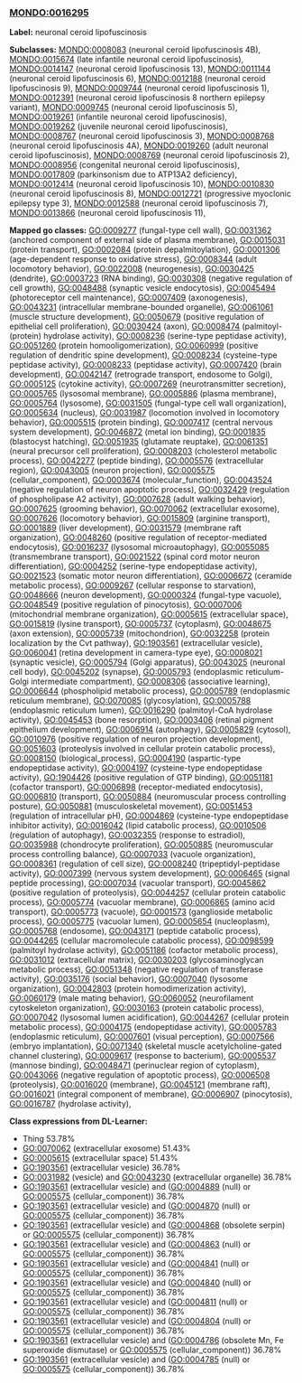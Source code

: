 
### [MONDO:0016295](http://purl.obolibrary.org/obo/MONDO_0016295)
**Label:** neuronal ceroid lipofuscinosis

**Subclasses:** [MONDO:0008083](http://purl.obolibrary.org/obo/MONDO_0008083) (neuronal ceroid lipofuscinosis 4B), [MONDO:0015674](http://purl.obolibrary.org/obo/MONDO_0015674) (late infantile neuronal ceroid lipofuscinosis), [MONDO:0014147](http://purl.obolibrary.org/obo/MONDO_0014147) (neuronal ceroid lipofuscinosis 13), [MONDO:0011144](http://purl.obolibrary.org/obo/MONDO_0011144) (neuronal ceroid lipofuscinosis 6), [MONDO:0012188](http://purl.obolibrary.org/obo/MONDO_0012188) (neuronal ceroid lipofuscinosis 9), [MONDO:0009744](http://purl.obolibrary.org/obo/MONDO_0009744) (neuronal ceroid lipofuscinosis 1), [MONDO:0012391](http://purl.obolibrary.org/obo/MONDO_0012391) (neuronal ceroid lipofuscinosis 8 northern epilepsy variant), [MONDO:0009745](http://purl.obolibrary.org/obo/MONDO_0009745) (neuronal ceroid lipofuscinosis 5), [MONDO:0019261](http://purl.obolibrary.org/obo/MONDO_0019261) (infantile neuronal ceroid lipofuscinosis), [MONDO:0019262](http://purl.obolibrary.org/obo/MONDO_0019262) (juvenile neuronal ceroid lipofuscinosis), [MONDO:0008767](http://purl.obolibrary.org/obo/MONDO_0008767) (neuronal ceroid lipofuscinosis 3), [MONDO:0008768](http://purl.obolibrary.org/obo/MONDO_0008768) (neuronal ceroid lipofuscinosis 4A), [MONDO:0019260](http://purl.obolibrary.org/obo/MONDO_0019260) (adult neuronal ceroid lipofuscinosis), [MONDO:0008769](http://purl.obolibrary.org/obo/MONDO_0008769) (neuronal ceroid lipofuscinosis 2), [MONDO:0008956](http://purl.obolibrary.org/obo/MONDO_0008956) (congenital neuronal ceroid lipofuscinosis), [MONDO:0017809](http://purl.obolibrary.org/obo/MONDO_0017809) (parkinsonism due to ATP13A2 deficiency), [MONDO:0012414](http://purl.obolibrary.org/obo/MONDO_0012414) (neuronal ceroid lipofuscinosis 10), [MONDO:0010830](http://purl.obolibrary.org/obo/MONDO_0010830) (neuronal ceroid lipofuscinosis 8), [MONDO:0012721](http://purl.obolibrary.org/obo/MONDO_0012721) (progressive myoclonic epilepsy type 3), [MONDO:0012588](http://purl.obolibrary.org/obo/MONDO_0012588) (neuronal ceroid lipofuscinosis 7), [MONDO:0013866](http://purl.obolibrary.org/obo/MONDO_0013866) (neuronal ceroid lipofuscinosis 11), 

**Mapped go classes:** [GO:0009277](http://purl.obolibrary.org/obo/GO_0009277) (fungal-type cell wall), [GO:0031362](http://purl.obolibrary.org/obo/GO_0031362) (anchored component of external side of plasma membrane), [GO:0015031](http://purl.obolibrary.org/obo/GO_0015031) (protein transport), [GO:0002084](http://purl.obolibrary.org/obo/GO_0002084) (protein depalmitoylation), [GO:0001306](http://purl.obolibrary.org/obo/GO_0001306) (age-dependent response to oxidative stress), [GO:0008344](http://purl.obolibrary.org/obo/GO_0008344) (adult locomotory behavior), [GO:0022008](http://purl.obolibrary.org/obo/GO_0022008) (neurogenesis), [GO:0030425](http://purl.obolibrary.org/obo/GO_0030425) (dendrite), [GO:0003723](http://purl.obolibrary.org/obo/GO_0003723) (RNA binding), [GO:0030308](http://purl.obolibrary.org/obo/GO_0030308) (negative regulation of cell growth), [GO:0048488](http://purl.obolibrary.org/obo/GO_0048488) (synaptic vesicle endocytosis), [GO:0045494](http://purl.obolibrary.org/obo/GO_0045494) (photoreceptor cell maintenance), [GO:0007409](http://purl.obolibrary.org/obo/GO_0007409) (axonogenesis), [GO:0043231](http://purl.obolibrary.org/obo/GO_0043231) (intracellular membrane-bounded organelle), [GO:0061061](http://purl.obolibrary.org/obo/GO_0061061) (muscle structure development), [GO:0050679](http://purl.obolibrary.org/obo/GO_0050679) (positive regulation of epithelial cell proliferation), [GO:0030424](http://purl.obolibrary.org/obo/GO_0030424) (axon), [GO:0008474](http://purl.obolibrary.org/obo/GO_0008474) (palmitoyl-(protein) hydrolase activity), [GO:0008236](http://purl.obolibrary.org/obo/GO_0008236) (serine-type peptidase activity), [GO:0051260](http://purl.obolibrary.org/obo/GO_0051260) (protein homooligomerization), [GO:0060999](http://purl.obolibrary.org/obo/GO_0060999) (positive regulation of dendritic spine development), [GO:0008234](http://purl.obolibrary.org/obo/GO_0008234) (cysteine-type peptidase activity), [GO:0008233](http://purl.obolibrary.org/obo/GO_0008233) (peptidase activity), [GO:0007420](http://purl.obolibrary.org/obo/GO_0007420) (brain development), [GO:0042147](http://purl.obolibrary.org/obo/GO_0042147) (retrograde transport, endosome to Golgi), [GO:0005125](http://purl.obolibrary.org/obo/GO_0005125) (cytokine activity), [GO:0007269](http://purl.obolibrary.org/obo/GO_0007269) (neurotransmitter secretion), [GO:0005765](http://purl.obolibrary.org/obo/GO_0005765) (lysosomal membrane), [GO:0005886](http://purl.obolibrary.org/obo/GO_0005886) (plasma membrane), [GO:0005764](http://purl.obolibrary.org/obo/GO_0005764) (lysosome), [GO:0031505](http://purl.obolibrary.org/obo/GO_0031505) (fungal-type cell wall organization), [GO:0005634](http://purl.obolibrary.org/obo/GO_0005634) (nucleus), [GO:0031987](http://purl.obolibrary.org/obo/GO_0031987) (locomotion involved in locomotory behavior), [GO:0005515](http://purl.obolibrary.org/obo/GO_0005515) (protein binding), [GO:0007417](http://purl.obolibrary.org/obo/GO_0007417) (central nervous system development), [GO:0046872](http://purl.obolibrary.org/obo/GO_0046872) (metal ion binding), [GO:0001835](http://purl.obolibrary.org/obo/GO_0001835) (blastocyst hatching), [GO:0051935](http://purl.obolibrary.org/obo/GO_0051935) (glutamate reuptake), [GO:0061351](http://purl.obolibrary.org/obo/GO_0061351) (neural precursor cell proliferation), [GO:0008203](http://purl.obolibrary.org/obo/GO_0008203) (cholesterol metabolic process), [GO:0042277](http://purl.obolibrary.org/obo/GO_0042277) (peptide binding), [GO:0005576](http://purl.obolibrary.org/obo/GO_0005576) (extracellular region), [GO:0043005](http://purl.obolibrary.org/obo/GO_0043005) (neuron projection), [GO:0005575](http://purl.obolibrary.org/obo/GO_0005575) (cellular_component), [GO:0003674](http://purl.obolibrary.org/obo/GO_0003674) (molecular_function), [GO:0043524](http://purl.obolibrary.org/obo/GO_0043524) (negative regulation of neuron apoptotic process), [GO:0032429](http://purl.obolibrary.org/obo/GO_0032429) (regulation of phospholipase A2 activity), [GO:0007628](http://purl.obolibrary.org/obo/GO_0007628) (adult walking behavior), [GO:0007625](http://purl.obolibrary.org/obo/GO_0007625) (grooming behavior), [GO:0070062](http://purl.obolibrary.org/obo/GO_0070062) (extracellular exosome), [GO:0007626](http://purl.obolibrary.org/obo/GO_0007626) (locomotory behavior), [GO:0015809](http://purl.obolibrary.org/obo/GO_0015809) (arginine transport), [GO:0001889](http://purl.obolibrary.org/obo/GO_0001889) (liver development), [GO:0031579](http://purl.obolibrary.org/obo/GO_0031579) (membrane raft organization), [GO:0048260](http://purl.obolibrary.org/obo/GO_0048260) (positive regulation of receptor-mediated endocytosis), [GO:0016237](http://purl.obolibrary.org/obo/GO_0016237) (lysosomal microautophagy), [GO:0055085](http://purl.obolibrary.org/obo/GO_0055085) (transmembrane transport), [GO:0021522](http://purl.obolibrary.org/obo/GO_0021522) (spinal cord motor neuron differentiation), [GO:0004252](http://purl.obolibrary.org/obo/GO_0004252) (serine-type endopeptidase activity), [GO:0021523](http://purl.obolibrary.org/obo/GO_0021523) (somatic motor neuron differentiation), [GO:0006672](http://purl.obolibrary.org/obo/GO_0006672) (ceramide metabolic process), [GO:0009267](http://purl.obolibrary.org/obo/GO_0009267) (cellular response to starvation), [GO:0048666](http://purl.obolibrary.org/obo/GO_0048666) (neuron development), [GO:0000324](http://purl.obolibrary.org/obo/GO_0000324) (fungal-type vacuole), [GO:0048549](http://purl.obolibrary.org/obo/GO_0048549) (positive regulation of pinocytosis), [GO:0007006](http://purl.obolibrary.org/obo/GO_0007006) (mitochondrial membrane organization), [GO:0005615](http://purl.obolibrary.org/obo/GO_0005615) (extracellular space), [GO:0015819](http://purl.obolibrary.org/obo/GO_0015819) (lysine transport), [GO:0005737](http://purl.obolibrary.org/obo/GO_0005737) (cytoplasm), [GO:0048675](http://purl.obolibrary.org/obo/GO_0048675) (axon extension), [GO:0005739](http://purl.obolibrary.org/obo/GO_0005739) (mitochondrion), [GO:0032258](http://purl.obolibrary.org/obo/GO_0032258) (protein localization by the Cvt pathway), [GO:1903561](http://purl.obolibrary.org/obo/GO_1903561) (extracellular vesicle), [GO:0060041](http://purl.obolibrary.org/obo/GO_0060041) (retina development in camera-type eye), [GO:0008021](http://purl.obolibrary.org/obo/GO_0008021) (synaptic vesicle), [GO:0005794](http://purl.obolibrary.org/obo/GO_0005794) (Golgi apparatus), [GO:0043025](http://purl.obolibrary.org/obo/GO_0043025) (neuronal cell body), [GO:0045202](http://purl.obolibrary.org/obo/GO_0045202) (synapse), [GO:0005793](http://purl.obolibrary.org/obo/GO_0005793) (endoplasmic reticulum-Golgi intermediate compartment), [GO:0008306](http://purl.obolibrary.org/obo/GO_0008306) (associative learning), [GO:0006644](http://purl.obolibrary.org/obo/GO_0006644) (phospholipid metabolic process), [GO:0005789](http://purl.obolibrary.org/obo/GO_0005789) (endoplasmic reticulum membrane), [GO:0070085](http://purl.obolibrary.org/obo/GO_0070085) (glycosylation), [GO:0005788](http://purl.obolibrary.org/obo/GO_0005788) (endoplasmic reticulum lumen), [GO:0016290](http://purl.obolibrary.org/obo/GO_0016290) (palmitoyl-CoA hydrolase activity), [GO:0045453](http://purl.obolibrary.org/obo/GO_0045453) (bone resorption), [GO:0003406](http://purl.obolibrary.org/obo/GO_0003406) (retinal pigment epithelium development), [GO:0006914](http://purl.obolibrary.org/obo/GO_0006914) (autophagy), [GO:0005829](http://purl.obolibrary.org/obo/GO_0005829) (cytosol), [GO:0010976](http://purl.obolibrary.org/obo/GO_0010976) (positive regulation of neuron projection development), [GO:0051603](http://purl.obolibrary.org/obo/GO_0051603) (proteolysis involved in cellular protein catabolic process), [GO:0008150](http://purl.obolibrary.org/obo/GO_0008150) (biological_process), [GO:0004190](http://purl.obolibrary.org/obo/GO_0004190) (aspartic-type endopeptidase activity), [GO:0004197](http://purl.obolibrary.org/obo/GO_0004197) (cysteine-type endopeptidase activity), [GO:1904426](http://purl.obolibrary.org/obo/GO_1904426) (positive regulation of GTP binding), [GO:0051181](http://purl.obolibrary.org/obo/GO_0051181) (cofactor transport), [GO:0006898](http://purl.obolibrary.org/obo/GO_0006898) (receptor-mediated endocytosis), [GO:0006810](http://purl.obolibrary.org/obo/GO_0006810) (transport), [GO:0050884](http://purl.obolibrary.org/obo/GO_0050884) (neuromuscular process controlling posture), [GO:0050881](http://purl.obolibrary.org/obo/GO_0050881) (musculoskeletal movement), [GO:0051453](http://purl.obolibrary.org/obo/GO_0051453) (regulation of intracellular pH), [GO:0004869](http://purl.obolibrary.org/obo/GO_0004869) (cysteine-type endopeptidase inhibitor activity), [GO:0016042](http://purl.obolibrary.org/obo/GO_0016042) (lipid catabolic process), [GO:0010506](http://purl.obolibrary.org/obo/GO_0010506) (regulation of autophagy), [GO:0032355](http://purl.obolibrary.org/obo/GO_0032355) (response to estradiol), [GO:0035988](http://purl.obolibrary.org/obo/GO_0035988) (chondrocyte proliferation), [GO:0050885](http://purl.obolibrary.org/obo/GO_0050885) (neuromuscular process controlling balance), [GO:0007033](http://purl.obolibrary.org/obo/GO_0007033) (vacuole organization), [GO:0008361](http://purl.obolibrary.org/obo/GO_0008361) (regulation of cell size), [GO:0008240](http://purl.obolibrary.org/obo/GO_0008240) (tripeptidyl-peptidase activity), [GO:0007399](http://purl.obolibrary.org/obo/GO_0007399) (nervous system development), [GO:0006465](http://purl.obolibrary.org/obo/GO_0006465) (signal peptide processing), [GO:0007034](http://purl.obolibrary.org/obo/GO_0007034) (vacuolar transport), [GO:0045862](http://purl.obolibrary.org/obo/GO_0045862) (positive regulation of proteolysis), [GO:0044257](http://purl.obolibrary.org/obo/GO_0044257) (cellular protein catabolic process), [GO:0005774](http://purl.obolibrary.org/obo/GO_0005774) (vacuolar membrane), [GO:0006865](http://purl.obolibrary.org/obo/GO_0006865) (amino acid transport), [GO:0005773](http://purl.obolibrary.org/obo/GO_0005773) (vacuole), [GO:0001573](http://purl.obolibrary.org/obo/GO_0001573) (ganglioside metabolic process), [GO:0005775](http://purl.obolibrary.org/obo/GO_0005775) (vacuolar lumen), [GO:0005654](http://purl.obolibrary.org/obo/GO_0005654) (nucleoplasm), [GO:0005768](http://purl.obolibrary.org/obo/GO_0005768) (endosome), [GO:0043171](http://purl.obolibrary.org/obo/GO_0043171) (peptide catabolic process), [GO:0044265](http://purl.obolibrary.org/obo/GO_0044265) (cellular macromolecule catabolic process), [GO:0098599](http://purl.obolibrary.org/obo/GO_0098599) (palmitoyl hydrolase activity), [GO:0051186](http://purl.obolibrary.org/obo/GO_0051186) (cofactor metabolic process), [GO:0031012](http://purl.obolibrary.org/obo/GO_0031012) (extracellular matrix), [GO:0030203](http://purl.obolibrary.org/obo/GO_0030203) (glycosaminoglycan metabolic process), [GO:0051348](http://purl.obolibrary.org/obo/GO_0051348) (negative regulation of transferase activity), [GO:0035176](http://purl.obolibrary.org/obo/GO_0035176) (social behavior), [GO:0007040](http://purl.obolibrary.org/obo/GO_0007040) (lysosome organization), [GO:0042803](http://purl.obolibrary.org/obo/GO_0042803) (protein homodimerization activity), [GO:0060179](http://purl.obolibrary.org/obo/GO_0060179) (male mating behavior), [GO:0060052](http://purl.obolibrary.org/obo/GO_0060052) (neurofilament cytoskeleton organization), [GO:0030163](http://purl.obolibrary.org/obo/GO_0030163) (protein catabolic process), [GO:0007042](http://purl.obolibrary.org/obo/GO_0007042) (lysosomal lumen acidification), [GO:0044267](http://purl.obolibrary.org/obo/GO_0044267) (cellular protein metabolic process), [GO:0004175](http://purl.obolibrary.org/obo/GO_0004175) (endopeptidase activity), [GO:0005783](http://purl.obolibrary.org/obo/GO_0005783) (endoplasmic reticulum), [GO:0007601](http://purl.obolibrary.org/obo/GO_0007601) (visual perception), [GO:0007566](http://purl.obolibrary.org/obo/GO_0007566) (embryo implantation), [GO:0071340](http://purl.obolibrary.org/obo/GO_0071340) (skeletal muscle acetylcholine-gated channel clustering), [GO:0009617](http://purl.obolibrary.org/obo/GO_0009617) (response to bacterium), [GO:0005537](http://purl.obolibrary.org/obo/GO_0005537) (mannose binding), [GO:0048471](http://purl.obolibrary.org/obo/GO_0048471) (perinuclear region of cytoplasm), [GO:0043066](http://purl.obolibrary.org/obo/GO_0043066) (negative regulation of apoptotic process), [GO:0006508](http://purl.obolibrary.org/obo/GO_0006508) (proteolysis), [GO:0016020](http://purl.obolibrary.org/obo/GO_0016020) (membrane), [GO:0045121](http://purl.obolibrary.org/obo/GO_0045121) (membrane raft), [GO:0016021](http://purl.obolibrary.org/obo/GO_0016021) (integral component of membrane), [GO:0006907](http://purl.obolibrary.org/obo/GO_0006907) (pinocytosis), [GO:0016787](http://purl.obolibrary.org/obo/GO_0016787) (hydrolase activity), 

**Class expressions from DL-Learner:**

- Thing 53.78%
- [GO:0070062](http://purl.obolibrary.org/obo/GO_0070062) (extracellular exosome) 51.43%
- [GO:0005615](http://purl.obolibrary.org/obo/GO_0005615) (extracellular space) 51.43%
- [GO:1903561](http://purl.obolibrary.org/obo/GO_1903561) (extracellular vesicle) 36.78%
- [GO:0031982](http://purl.obolibrary.org/obo/GO_0031982) (vesicle) and [GO:0043230](http://purl.obolibrary.org/obo/GO_0043230) (extracellular organelle) 36.78%
- [GO:1903561](http://purl.obolibrary.org/obo/GO_1903561) (extracellular vesicle) and ([GO:0004889](http://purl.obolibrary.org/obo/GO_0004889) (null) or [GO:0005575](http://purl.obolibrary.org/obo/GO_0005575) (cellular_component)) 36.78%
- [GO:1903561](http://purl.obolibrary.org/obo/GO_1903561) (extracellular vesicle) and ([GO:0004870](http://purl.obolibrary.org/obo/GO_0004870) (null) or [GO:0005575](http://purl.obolibrary.org/obo/GO_0005575) (cellular_component)) 36.78%
- [GO:1903561](http://purl.obolibrary.org/obo/GO_1903561) (extracellular vesicle) and ([GO:0004868](http://purl.obolibrary.org/obo/GO_0004868) (obsolete serpin) or [GO:0005575](http://purl.obolibrary.org/obo/GO_0005575) (cellular_component)) 36.78%
- [GO:1903561](http://purl.obolibrary.org/obo/GO_1903561) (extracellular vesicle) and ([GO:0004863](http://purl.obolibrary.org/obo/GO_0004863) (null) or [GO:0005575](http://purl.obolibrary.org/obo/GO_0005575) (cellular_component)) 36.78%
- [GO:1903561](http://purl.obolibrary.org/obo/GO_1903561) (extracellular vesicle) and ([GO:0004841](http://purl.obolibrary.org/obo/GO_0004841) (null) or [GO:0005575](http://purl.obolibrary.org/obo/GO_0005575) (cellular_component)) 36.78%
- [GO:1903561](http://purl.obolibrary.org/obo/GO_1903561) (extracellular vesicle) and ([GO:0004840](http://purl.obolibrary.org/obo/GO_0004840) (null) or [GO:0005575](http://purl.obolibrary.org/obo/GO_0005575) (cellular_component)) 36.78%
- [GO:1903561](http://purl.obolibrary.org/obo/GO_1903561) (extracellular vesicle) and ([GO:0004811](http://purl.obolibrary.org/obo/GO_0004811) (null) or [GO:0005575](http://purl.obolibrary.org/obo/GO_0005575) (cellular_component)) 36.78%
- [GO:1903561](http://purl.obolibrary.org/obo/GO_1903561) (extracellular vesicle) and ([GO:0004804](http://purl.obolibrary.org/obo/GO_0004804) (null) or [GO:0005575](http://purl.obolibrary.org/obo/GO_0005575) (cellular_component)) 36.78%
- [GO:1903561](http://purl.obolibrary.org/obo/GO_1903561) (extracellular vesicle) and ([GO:0004786](http://purl.obolibrary.org/obo/GO_0004786) (obsolete Mn, Fe superoxide dismutase) or [GO:0005575](http://purl.obolibrary.org/obo/GO_0005575) (cellular_component)) 36.78%
- [GO:1903561](http://purl.obolibrary.org/obo/GO_1903561) (extracellular vesicle) and ([GO:0004785](http://purl.obolibrary.org/obo/GO_0004785) (null) or [GO:0005575](http://purl.obolibrary.org/obo/GO_0005575) (cellular_component)) 36.78%


